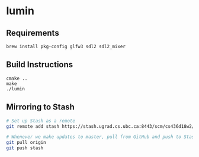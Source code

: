 # lumin


## Requirements

```
brew install pkg-config glfw3 sdl2 sdl2_mixer
```

## Build Instructions

```
cmake ..
make
./lumin
```


## Mirroring to Stash

```sh
# Set up Stash as a remote
git remote add stash https://stash.ugrad.cs.ubc.ca:8443/scm/cs436d18w2/team03game.git

# Whenever we make updates to master, pull from GitHub and push to Stash
git pull origin
git push stash
```

